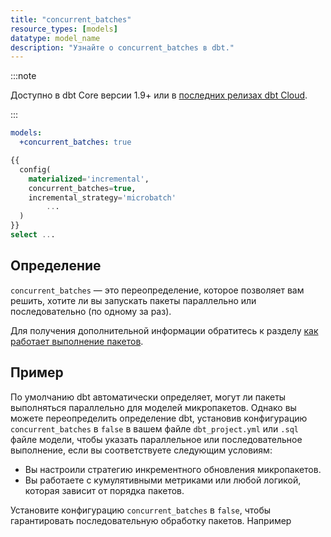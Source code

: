 ```yaml
---
title: "concurrent_batches"
resource_types: [models]
datatype: model_name
description: "Узнайте о concurrent_batches в dbt."
---
```


:::note

Доступно в dbt Core версии 1.9+ или в [последних релизах dbt Cloud](/docs/dbt-versions/cloud-release-tracks).

:::

<Tabs>
<TabItem value="Project file">


<File name='dbt_project.yml'>

```yaml
models:
  +concurrent_batches: true
```

</File>

</TabItem>


<TabItem value="sql file">

<File name='models/my_model.sql'>

```sql
{{
  config(
    materialized='incremental',
    concurrent_batches=true,
    incremental_strategy='microbatch'
        ...
  )
}}
select ...
```

</File>

</TabItem>
</Tabs>

## Определение

`concurrent_batches` — это переопределение, которое позволяет вам решить, хотите ли вы запускать пакеты параллельно или последовательно (по одному за раз).

Для получения дополнительной информации обратитесь к разделу [как работает выполнение пакетов](/docs/build/incremental-microbatch#how-parallel-batch-execution-works).

## Пример

По умолчанию dbt автоматически определяет, могут ли пакеты выполняться параллельно для моделей микропакетов. Однако вы можете переопределить определение dbt, установив конфигурацию `concurrent_batches` в `false` в вашем файле `dbt_project.yml` или `.sql` файле модели, чтобы указать параллельное или последовательное выполнение, если вы соответствуете следующим условиям: 
* Вы настроили стратегию инкрементного обновления микропакетов.
* Вы работаете с кумулятивными метриками или любой логикой, которая зависит от порядка пакетов.

Установите конфигурацию `concurrent_batches` в `false`, чтобы гарантировать последовательную обработку пакетов. Например
